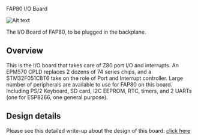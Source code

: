 FAP80 I/O Board

![Alt text](http://i.imgur.com/Ii25Azt.jpg)

The I/O Board of FAP80, to be plugged in the backplane.

## Overview

This is the I/O board that takes care of Z80 port I/O and interrupts. An EPM570 CPLD replaces 2 dozens of 74 series chips, and a STM32F051C8T6 take on the role of Port and Interrupt controller. Large number of peripherals are available to use for FAP80 on this board. Including PS/2 Keyboard, SD card, I2C EEPROM, RTC, timers, and 2 UARTs (one for ESP8266, one general purpose). 

## Design details

Please see this detailed write-up about the design of this board: [click here](https://dekunukem.wordpress.com/2016/12/25/fap-rebord-the-new-io-card/)